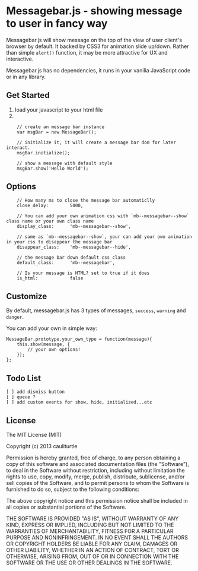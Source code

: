 # Messagebar.js - showing message to user in fancy way

Messagebar.js will show message on the top of the view of user client's browser by default. It backed by CSS3 for animation slide up/down. Rather than simple `alert()` function, it may be more attractive for UX and interactive.

Messagebar.js has no dependencies, it runs in your vanilia JavaScript code or in any library. 

## Get Started

1. load your javascript to your html file
2. 

		// create an message bar instance
		var msgBar = new MessageBar();

		// initialize it, it will create a message bar dom for later interact.
		msgBar.initialize();

		// show a message with default style
		msgBar.show('Hello World');

## Options

		// How many ms to close the message bar automaticlly
		close_delay:		5000,

		// You can add your own animation css with `mb--messagebar--show` class name or your own class name
		display_class:		'mb--messagebar--show',

		// same as `mb--messagebar--show`, your can add your own animation in your css to disappear the message bar
		disappear_class:	'mb--messagebar--hide',

		// the message bar down default css class
		default_class:		'mb--messagebar',

		// Is your message is HTML? set to true if it does
		is_html:			false

## Customize

By default, messagebar.js has 3 types of messages, `success`, `warning` and `danger`. 

You can add your own in simple way: 

	MessageBar.prototype.your_own_type = function(message){
		this.show(message, {
			// your own options!
		});
	};

## Todo List

	[ ] add dismiss button
	[ ] queue ?
	[ ] add custom events for show, hide, initialized...etc

## License

The MIT License (MIT)

Copyright (c) 2013 cauliturtle

Permission is hereby granted, free of charge, to any person obtaining a copy
of this software and associated documentation files (the "Software"), to deal
in the Software without restriction, including without limitation the rights
to use, copy, modify, merge, publish, distribute, sublicense, and/or sell
copies of the Software, and to permit persons to whom the Software is
furnished to do so, subject to the following conditions:

The above copyright notice and this permission notice shall be included in
all copies or substantial portions of the Software.

THE SOFTWARE IS PROVIDED "AS IS", WITHOUT WARRANTY OF ANY KIND, EXPRESS OR
IMPLIED, INCLUDING BUT NOT LIMITED TO THE WARRANTIES OF MERCHANTABILITY,
FITNESS FOR A PARTICULAR PURPOSE AND NONINFRINGEMENT. IN NO EVENT SHALL THE
AUTHORS OR COPYRIGHT HOLDERS BE LIABLE FOR ANY CLAIM, DAMAGES OR OTHER
LIABILITY, WHETHER IN AN ACTION OF CONTRACT, TORT OR OTHERWISE, ARISING FROM,
OUT OF OR IN CONNECTION WITH THE SOFTWARE OR THE USE OR OTHER DEALINGS IN
THE SOFTWARE.